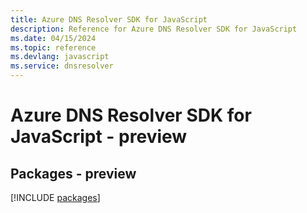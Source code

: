 ```yaml
---
title: Azure DNS Resolver SDK for JavaScript
description: Reference for Azure DNS Resolver SDK for JavaScript
ms.date: 04/15/2024
ms.topic: reference
ms.devlang: javascript
ms.service: dnsresolver
---
```

# Azure DNS Resolver SDK for JavaScript - preview
## Packages - preview
[!INCLUDE [packages](dns-resolver-index.md)]